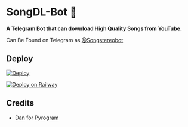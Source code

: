 # SongDL-Bot 🎵

<b>A Telegram Bot that can download High Quality Songs from YouTube.</b>

Can Be Found on Telegram as [@Songstereobot](http://t.me/SongDL_Robot)

## Deploy

[![Deploy](https://www.herokucdn.com/deploy/button.svg)](https://heroku.com/deploy)

[![Deploy on Railway](https://railway.app/button.svg)](https://railway.app/new/template?template=https%3A%2F%2Fgithub.com%2Fme-piro-786%2FSongDL-Bot&envs=BOT_TOKEN&optionalEnvs=BOT_TOKENDesc=Bot+Token+from+%40BotFather)

## Credits
- [Dan](https://github.com/delivrance) for [Pyrogram](https://github.com/pyrogram/pyrogram)
